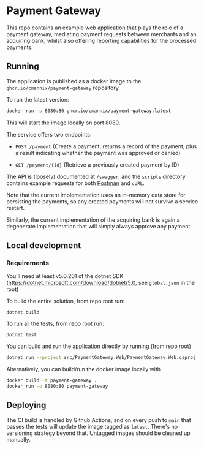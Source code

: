 # Payment Gateway

This repo contains an example web application that plays the role of a payment gateway, mediating payment requests between merchants and an acquiring bank, whilst also offering reporting capabilities for the processed payments. 

## Running

The application is published as a docker image to the `ghcr.io/cmannix/payment-gateway` repository.

To run the latest version:

```bash
docker run -p 8080:80 ghcr.io/cmannix/payment-gateway:latest
```

This will start the image locally on port 8080. 

The service offers two endpoints:
  * `POST /payment` (Create a payment, returns a record of the payment, plus a result indicating whether the payment was approved or denied)

  * `GET /payment/{id}` (Retrieve a previously created payment by ID)


The API is (loosely) documented at `/swagger`, and the `scripts` directory contains example requests for both [Postman](https://www.postman.com) and `cURL`.

Note that the current implementation uses an in-memory data store for persisting the payments, so any created payments will not survive a service restart.

Similarly, the current implementation of the acquiring bank is again a degenerate implementation that will simply always approve any payment.

## Local development

### Requirements
You'll need at least v5.0.201 of the dotnet SDK (https://dotnet.microsoft.com/download/dotnet/5.0, see `global.json` in the root)

To build the entire solution, from repo root run:

```
dotnet build
```

To run all the tests, from repo root run:

```
dotnet test
```

You can build and run the application directly by running (from repo root)

```bash
dotnet run --project src/PaymentGateway.Web/PaymentGateway.Web.csproj
```

Alternatively, you can build/run the docker image locally with

```bash
docker build -t payment-gateway .
docker run -p 8080:80 payment-gateway
```

## Deploying

The CI build is handled by Github Actions, and on every push to `main` that passes the tests will update the image tagged as `latest`. There's no versioning strategy beyond that. Untagged images should be cleaned up manually.
